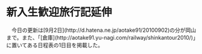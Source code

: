 # 新入生歓迎旅行記延伸

<div class="section">　今日の更新は[9月2日](http://d.hatena.ne.jp/aotake91/20100902)の分が岡山まで。また、「[倉庫](http://aotake91.yu-nagi.com/railway/shinkantour2010/)」に置いてある日程表の1日目を掲載した。</div>